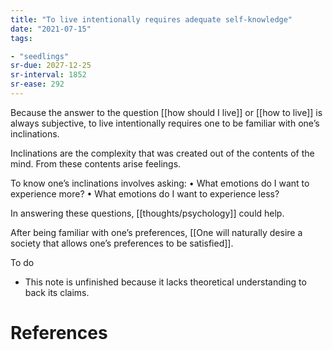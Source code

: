 ```yaml
---
title: "To live intentionally requires adequate self-knowledge"
date: "2021-07-15"
tags:

- "seedlings"
sr-due: 2027-12-25
sr-interval: 1852
sr-ease: 292
---
```


Because the answer to the question [[how should I live]] or [[how to live]] is always subjective, to live intentionally requires one to be familiar with one’s inclinations.

Inclinations are the complexity that was created out of the contents of the mind. From these contents arise feelings.

To know one’s inclinations involves asking:
•	What emotions do I want to experience more?
•	What emotions do I want to experience less?

In answering these questions, [[thoughts/psychology]] could help.

After being familiar with one’s preferences, [[One will naturally desire a society that allows one’s preferences to be satisfied]].

To do

- This note is unfinished because it lacks theoretical understanding to back its claims.

# References


